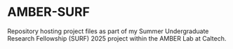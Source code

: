 # AMBER-SURF
Repository hosting project files as part of my Summer Undergraduate Research Fellowship (SURF) 2025 project within the AMBER Lab at Caltech.
